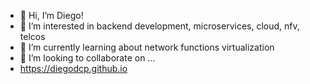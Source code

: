 - 👋 Hi, I’m Diego!
- 👀 I’m interested in backend development, microservices, cloud, nfv, telcos
- 🌱 I’m currently learning about network functions virtualization
- 💞️ I’m looking to collaborate on ...
- https://diegodcp.github.io

<!---
diegodcp/diegodcp is a ✨ special ✨ repository because its `README.md` (this file) appears on your GitHub profile.
You can click the Preview link to take a look at your changes.
--->
